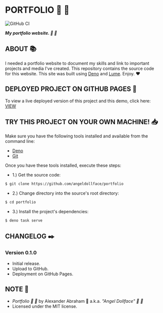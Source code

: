 # PORTFOLIO :nail_care: :dolls:

![GitHub CI](https://github.com/angeldollface/portfolio/actions/workflows/react.yml/badge.svg)

***My portfolio website. :nail_care: :dolls:***

## ABOUT :books:

I needed a portfolio website to document my skills and link to important projects and media I've created. 
This repository contains the source code for this website. This site was built using [Deno](https://deno.land)
and [Lume](https://lume.land). Enjoy. :heart:


## DEPLOYED PROJECT ON GITHUB PAGES :rocket:

To view a live deployed version of this project and this demo, click here: [VIEW](https://angeldollface.dev)

## TRY THIS PROJECT ON YOUR OWN MACHINE! :inbox_tray:

Make sure you have the following tools installed and available from the command line:

- [Deno](https://deno.land)
- [Git](https://git-scm.org)

Once you have these tools installed, execute these steps:

- 1.) Get the source code:

```bash
$ git clone https://github.com/angeldollface/portfolio
```

- 2.) Change directory into the source's root directory:

```bash
$ cd portfolio
```

- 3.) Install the project's dependencies:

```bash
$ deno task serve
```


## CHANGELOG :black_nib:

### Version 0.1.0

- Initial release.
- Upload to GitHub.
- Deployment on GitHub Pages.

## NOTE :scroll:

- *Portfolio :nail_care: :dolls:* by Alexander Abraham :black_heart: a.k.a. *"Angel Dollface" :dolls: :ribbon:*
- Licensed under the MIT license.
